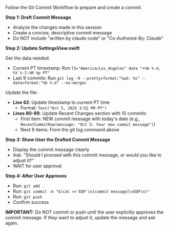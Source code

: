 Follow the Git Commit Workflow to prepare and create a commit.

**Step 1: Draft Commit Message**
- Analyze the changes made in this session
- Create a concise, descriptive commit message
- Do NOT include "written by claude code" or "Co-Authored-By: Claude"

**Step 2: Update SettingsView.swift**

Get the data needed:
- Current PT timestamp: Run `TZ="America/Los_Angeles" date "+%b %-d, %Y %-I:%M %p PT"`
- Last 9 commits: Run `git log -9 --pretty=format:"%ad: %s" --date=format:"%b %-d" --no-merges`

Update the file:
- **Line 62**: Update timestamp to current PT time
  - Format: `Text("Oct 5, 2025 3:52 PM PT")`
- **Lines 80-89**: Update Recent Changes section with 10 commits:
  - First item: NEW commit message with today's date (e.g., `RecentCommitRow(message: "Oct 5: Your new commit message")`)
  - Next 9 items: From the git log command above

**Step 3: Show User the Drafted Commit Message**
- Display the commit message clearly
- Ask: "Should I proceed with this commit message, or would you like to adjust it?"
- WAIT for user approval

**Step 4: After User Approves**
- Run: `git add .`
- Run: `git commit -m "$(cat <<'EOF'\n[commit message]\nEOF\n)"`
- Run: `git push`
- Confirm success

**IMPORTANT:** Do NOT commit or push until the user explicitly approves the commit message. If they want to adjust it, update the message and ask again.

